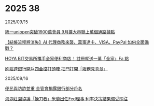 # 2025 38

2025/09/15

[統一uniopen突破1900萬會員 9月擴大串聯上萬個通路據點](https://udn.com/news/story/7241/9006214)

[【結帳流程將消失】AI 代理商務來襲，萬事達卡、VISA、PayPal 如何全面備戰？](https://techorange.com/2025/09/15/ai-agents-mastercard-visa-paypal-stripe/)

[HOYA BIT交易所攜手全家便利商店！ 註冊就送一萬「全家」Fa 點](https://udn.com/news/story/7239/9006872)

[刷臉跨銀行開戶四金控打頭陣 把門打開「服務見真章」](https://vip.udn.com/vip/story/121938/9005174?from=searchresult)

2025/09/16

[便民與防詐並重 金管會揭露銀行部分戶名](https://ec.ltn.com.tw/article/breakingnews/5180499)

[海湖莊園協議「操刀者」米蘭出任Fed理事 利率決策結果備受關注](https://ec.ltn.com.tw/article/breakingnews/5180399)